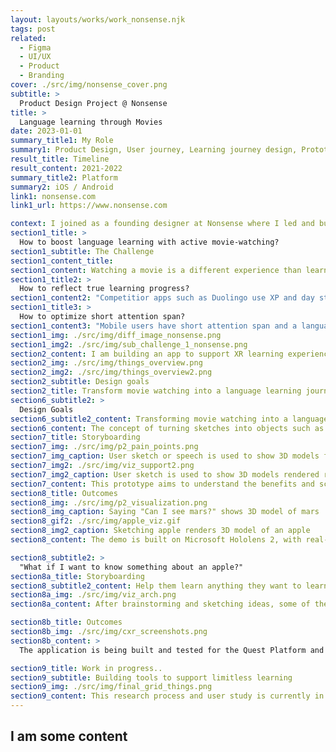 ```yaml
---
layout: layouts/works/work_nonsense.njk
tags: post
related:
  - Figma
  - UI/UX
  - Product
  - Branding
cover: ./src/img/nonsense_cover.png
subtitle: >
  Product Design Project @ Nonsense
title: >
  Language learning through Movies
date: 2023-01-01
summary_title1: My Role
summary1: Product Design, User journey, Learning journey design, Prototyping
result_title: Timeline
result_content: 2021-2022
summary_title2: Platform
summary2: iOS / Android
link1: nonsense.com
link1_url: https://www.nonsense.com

context: I joined as a founding designer at Nonsense where I led and built core UX and interactions to support a revolutionary edtech app that enables users to learn languages through movies.
section1_title: >
  How to boost language learning with active movie-watching?
section1_subtitle: The Challenge
section1_content_title:
section1_content: Watching a movie is a different experience than learning languages. We needed to ensure that users are actively immersed to better facilitate language learning.{.text-center .fs-5}
section1_title2: >
  How to reflect true learning progress?
section1_content2: "Competitior apps such as Duolingo use XP and day streak which is indirectly tied to true learning progress.  \n asdasdasd {.fs-5}"
section1_title3: >
  How to optimize short attention span?
section1_content3: "Mobile users have short attention span and a language learning app needs to be designed such that it makes the most use of the user's attention span. \n asdasdasd {.fs-5}"
section1_img: ./src/img/diff_image_nonsense.png
section1_img2: ./src/img/sub_challenge_1_nonsense.png
section2_content: I am building an app to support XR learning experiences. I present an approach to map real-world context for multi-modal learning using ChatGPT, SketchFab API and other ML agents to support curiosity and improve knowledge recall. The prototypes allow users to learn languages, science, history, general knowledge and mathematics concepts through the objects around them and the environment.
section2_img: ./src/img/things_overview.png
section2_img2: ./src/img/things_overview2.png
section2_subtitle: Design goals
section2_title: Transform movie watching into a language learning journey
section6_subtitle2: >
  Design Goals
section6_subtitle2_content: Transforming movie watching into a language learning journey
section6_content: The concept of turning sketches into objects such as a chair, car, etc. is interesting and can be extended to drawing objects which don’t exist like purple apples or magical worlds of mushrooms with abstract gradients as the background. The interaction techniques for this expression in 3D spaces could be through 2D sketches and could provide learners with a natural way to imagine and create 3D spaces/objects. This technique could support curiosity by not limiting the learner’s imagination to the paper.
section7_title: Storyboarding
section7_img: ./src/img/p2_pain_points.png
section7_img_caption: User sketch or speech is used to show 3D models from database
section7_img2: ./src/img/viz_support2.png
section7_img2_caption: User sketch is used to show 3D models rendered real-time
section7_content: This prototype aims to understand the benefits and scope of a Mixed Reality visualization support system. To map out the use case of recognizing user intents such as drawings or speech and augmenting them in the MR space, I drew some use case sketches to visualize this tool.
section8_title: Outcomes
section8_img: ./src/img/p2_visualization.png
section8_img_caption: Saying "Can I see mars?" shows 3D model of mars
section8_gif2: ./src/img/apple_viz.gif
section8_img2_caption: Sketching apple renders 3D model of an apple
section8_content: The demo is built on Microsoft Hololens 2, with real-time object detection from the sketch using a custom-trained model. The model is trained on the Google Quickdraw dataset and works with around 350 common objects (chairs, cars, apples, etc.). This allows for real-time searching for models such as an “apple”, filtering and finding a suitable model that is supported by Hololens 2, downloading it, and then rendering it in front of the user. The user can then use their hands to interact with these objects to either scale, rotate or move them in the space.

section8_subtitle2: >
  "What if I want to know something about an apple?"
section8a_title: Storyboarding
section8_subtitle2_content: Help them learn anything they want to learn
section8a_img: ./src/img/viz_arch.png
section8a_content: After brainstorming and sketching ideas, some of the use case scenarios could be the following. The user could ask questions about the model, parts of a model or one of the many models loaded. I used Wit.ai to recognize user intent and ChatGPT API to support learners with as many questions as they had while exploring these models.

section8b_title: Outcomes
section8b_img: ./src/img/cxr_screenshots.png
section8b_content: >
  The application is being built and tested for the Quest Platform and can bring learning content real-time in the form of text, images, videos, 3D models to provide engaging learning experiences. The application also uses Wit.ai to understand user intent and collect the relevant information required to provide the best learning experience to the user.

section9_title: Work in progress..
section9_subtitle: Building tools to support limitless learning
section9_img: ./src/img/final_grid_things.png
section9_content: This research process and user study is currently in progress and has helped in the development of CuriosityXR, resulting in a system that provides engaging and immersive learning experiences that support learners' curiosity. The application is planned to launch in April 2023 on Quest store, Register for the waitlist on the link below.
---
```


## I am some content
